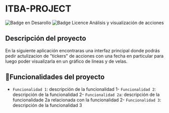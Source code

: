 # ITBA-PROJECT
![Badge en Desarollo](https://img.shields.io/badge/STATUS-V0.1%20-green)
![Badge Licence](https://img.shields.io/badge/LICENCE-ITBA-blue)
Análisis y visualización de acciones

## Descripción del proyecto
En la siguiente aplicación encontraras una interfaz principal donde podrás pedir actulizacion de "tickers" de acciones con una fecha en particular
para luego poder visualizarla en un gráfico de lineas y de velas.
## :hammer:Funcionalidades del proyecto
- `Funcionalidad 1`: descripción de la funcionalidad 1- `Funcionalidad 2`: descripción de la funcionalidad 2- `Funcionalidad 2a`: descripción de la funcionalidade 2a relacionada con la funcionalidad 2- `Funcionalidad 3`: descripción de la funcionalidad 3


